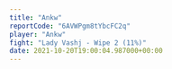 ```yaml
---
title: "Ankw"
reportCode: "6AVWPgm8tYbcFC2q"
player: "Ankw"
fight: "Lady Vashj - Wipe 2 (11%)"
date: 2021-10-20T19:00:04.987000+00:00
---
```


